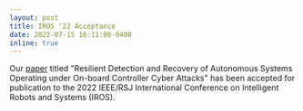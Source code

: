 ```yaml
---
layout: post
title: IROS '22 Acceptance
date: 2022-07-15 16:11:00-0400
inline: true
---
```


Our <a href="https://ieeexplore.ieee.org/document/9981844" target="_blank" rel="noopener noreferrer">paper</a> titled "Resilient Detection and Recovery of Autonomous Systems Operating under On-board Controller Cyber Attacks" has been 
accepted for publication to the 2022 IEEE/RSJ International Conference on Intelligent Robots and Systems (IROS).
